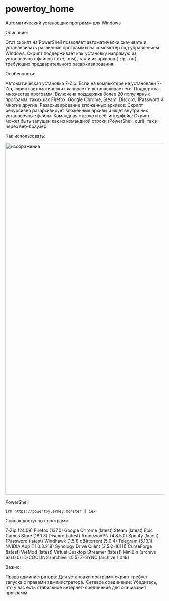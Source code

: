 # powertoy_home
Автоматический установщик программ для Windows

Описание:

Этот скрипт на PowerShell позволяет автоматически скачивать и устанавливать различные программы на компьютер под управлением Windows.
Скрипт поддерживает как установку напрямую из установочных файлов (.exe, .msi), так и из архивов (.zip, .rar), требующих предварительного разархивирования.

Особенности:

Автоматическая установка 7-Zip: Если на компьютере не установлен 7-Zip, скрипт автоматически скачивает и устанавливает его.
Поддержка множества программ: Включена поддержка более 20 популярных программ, таких как Firefox, Google Chrome, Steam, Discord, 1Password и многие другие.
Разархивирование вложенных архивов: Скрипт рекурсивно разархивирует вложенные архивы и ищет внутри них установочные файлы.
Командная строка и веб-интерфейс: Скрипт может быть запущен как из командной строки (PowerShell, curl), так и через веб-браузер.

Как использовать:

<img width="1114" alt="изображение" src="https://github.com/user-attachments/assets/743f0131-661c-4ee4-9464-96ea2a8db131" />

PowerShell
```
irm https://powertoy.erney.monster | iex
```

Список доступных программ

7-Zip (24.09)
Firefox (137.0)
Google Chrome (latest)
Steam (latest)
Epic Games Store (18.1.3)
Discord (latest)
AmneziaVPN (4.8.5.0)
Spotify (latest)
1Password (latest)
Windhawk (1.5.1)
qBittorrent (5.0.4)
Telegram (5.13.1)
NVIDIA App (11.0.3.218)
Synology Drive Client (3.5.2-16111)
CurseForge (latest)
WeMod (latest)
Virtual Desktop Streamer (latest)
MiniBin (archive 6.6.0.0)
ID-COOLING (archive 1.0.5)
Z-SYNC (archive 1.0.19)

Важно:

Права администратора: Для установки программ скрипт требует запуска с правами администратора.
Сетевое соединение: Убедитесь, что у вас есть стабильное интернет-соединение для скачивания программ.
